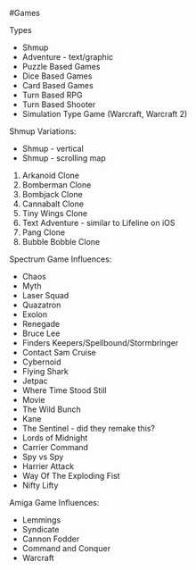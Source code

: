 #Games

Types

* Shmup
* Adventure - text/graphic
* Puzzle Based Games
* Dice Based Games
* Card Based Games
* Turn Based RPG
* Turn Based Shooter
* Simulation Type Game (Warcraft, Warcraft 2)

Shmup Variations:
* Shmup - vertical
* Shmup - scrolling map

1. Arkanoid Clone
2. Bomberman Clone
3. Bombjack Clone
4. Cannabalt Clone
5. Tiny Wings Clone
6. Text Adventure - similar to Lifeline on iOS
7. Pang Clone
8. Bubble Bobble Clone

Spectrum Game Influences:
* Chaos
* Myth
* Laser Squad
* Quazatron
* Exolon
* Renegade
* Bruce Lee
* Finders Keepers/Spellbound/Stormbringer
* Contact Sam Cruise
* Cybernoid
* Flying Shark
* Jetpac
* Where Time Stood Still
* Movie
* The Wild Bunch
* Kane
* The Sentinel - did they remake this?
* Lords of Midnight
* Carrier Command
* Spy vs Spy
* Harrier Attack
* Way Of The Exploding Fist
* Nifty Lifty

Amiga Game Influences:
* Lemmings
* Syndicate
* Cannon Fodder
* Command and Conquer
* Warcraft
